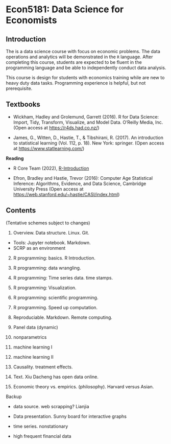 # Econ5181: Data Science for Economists



## Introduction

The is a data science course with focus on economic problems. The data operations and analytics will be demonstrated in the `R` language.
After completing this course, students are expected to be fluent in the programming language and be able to independently conduct data
analysis.

This course is design for students with economics training while are new to heavy duty data tasks.
Programming experience is helpful, but not prerequisite.


## Textbooks

* Wickham, Hadley and Grolemund, Garrett (2016). R for Data Science: Import, Tidy, Transform, Visualize, and Model Data. O’Reilly Media, Inc. (Open access at https://r4ds.had.co.nz/)

* James, G., Witten, D., Hastie, T., & Tibshirani, R. (2017). An introduction to statistical learning (Vol. 112, p. 18). New York: springer. (Open access at https://www.statlearning.com/)


**Reading**

* R Core Team (2022), [R-Introduction](https://cran.r-project.org/doc/manuals/r-release/R-intro.pdf)

* Efron, Bradley and Hastie, Trevor (2016): Computer Age Statistical Inference: Algorithms, Evidence, and Data Science, Cambridge University Press (Open access at https://web.stanford.edu/~hastie/CASI/index.html)


## Contents

(Tentative schemes subject to changes)

1. Overview. Data structure. Linux. Git.
  * Tools: Jupyter notebook. Markdown.
  * SCRP as an environment
2. R programming: basics. R Introduction.
3. R programming: data wrangling.
4. R programming: Time series data. time stamps.
5. R programming: Visualization.
5. R programming: scientific programming.
4. R programming. Speed up computation.
5. Reproduciable.  Markdown. Remote computing.


6. Panel data (dynamic)
7. nonparametrics
8. machine learning I
9. machine learning II
10. Causality. treatment effects.
11. Text. Xiu Dacheng has open data online.
12. Economic theory vs. empirics. (philosophy). Harvard versus Asian.

Backup
- data source. web scrapping? Lianjia
- Data presentation. Sunny board for interactive graphs

- time series. nonstationary
- high frequent financial data
